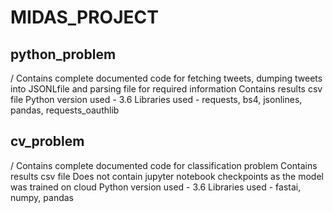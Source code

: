 # MIDAS_PROJECT

## python_problem
/
Contains complete documented code for fetching tweets, dumping tweets into JSONLfile and parsing file for required information
Contains results csv file
Python version used - 3.6
Libraries used - requests, bs4, jsonlines, pandas, requests_oauthlib

## cv_problem
/
Contains complete documented code for classification problem
Contains results csv file
Does not contain jupyter notebook checkpoints as the model was trained on cloud
Python version used - 3.6
Libraries used - fastai, numpy, pandas
